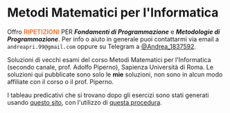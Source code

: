 # Metodi Matematici per l'Informatica

Offro <span style="color:#ff7632">**RIPETIZIONI**</span> PER _**Fondamenti di Programmazione**_ e _**Metodologie di Programmazione**_.
Per info o aiuto in generale puoi contattarmi via email a `andreapri.99@gmail.com` oppure su Telegram a [@Andrea_1837592](https://t.me/Andrea_1837592).

Soluzioni di vecchi esami del corso Metodi Matematici per l'Informatica (secondo canale, prof. Adolfo Piperno),
Sapienza Università di Roma.
Le soluzioni qui pubblicate sono solo le **mie** soluzioni, non sono in alcun modo affiliate
con il corso o il prof. Piperno.

I tableau predicativi che si trovano dopo gli esercizi sono stati generati usando
[questo sito](https://www.umsu.de/trees/), con l'utilizzo di
[questa procedura](https://en.wikipedia.org/wiki/Method_of_analytic_tableaux).

